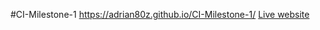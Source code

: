 #CI-Milestone-1
https://adrian80z.github.io/CI-Milestone-1/
[Live website](https://adrian80z.github.io/CI-Milestone-1/)
